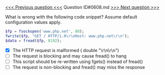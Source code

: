[<<< Previous question <<<](0607.md)  Question ID#0608.md  [>>> Next question >>>](0609.md) 

What is wrong with the following code snippet? Assume default configuration values apply.

```php
$fp = fsockopen('www.php.net', 80);
fwrite($fp, "GET / HTTP/1.0\r\nHost: www.php.net\r\n");
$data = fread($fp, 8192);
```

- [x] The HTTP request is malformed ( double "\r\n\r\n")
- [ ] The request is blocking and may cause fread() to hang
- [ ] This script should be re-written using fgets() instead of fread()
- [ ] The request is non-blocking and fread() may miss the response
